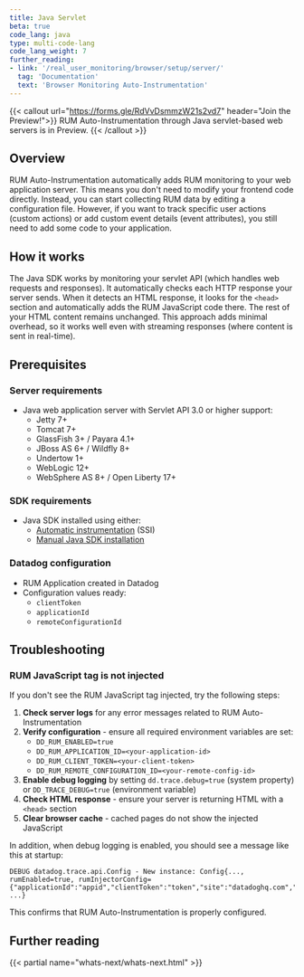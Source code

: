 ```yaml
---
title: Java Servlet
beta: true
code_lang: java
type: multi-code-lang
code_lang_weight: 7
further_reading:
- link: '/real_user_monitoring/browser/setup/server/'
  tag: 'Documentation'
  text: 'Browser Monitoring Auto-Instrumentation'
---
```


{{< callout url="https://forms.gle/RdVvDsmmzW21s2vd7" header="Join the Preview!">}}
  RUM Auto-Instrumentation through Java servlet-based web servers is in Preview. 
{{< /callout >}}

## Overview

RUM Auto-Instrumentation automatically adds RUM monitoring to your web application server. This means you don't need to modify your frontend code directly. Instead, you can start collecting RUM data by editing a configuration file. However, if you want to track specific user actions (custom actions) or add custom event details (event attributes), you still need to add some code to your application.

## How it works

The Java SDK works by monitoring your servlet API (which handles web requests and responses). It automatically checks each HTTP response your server sends. When it detects an HTML response, it looks for the `<head>` section and automatically adds the RUM JavaScript code there. The rest of your HTML content remains unchanged. This approach adds minimal overhead, so it works well even with streaming responses (where content is sent in real-time).

## Prerequisites

### Server requirements
- Java web application server with Servlet API 3.0 or higher support:
  - Jetty 7+
  - Tomcat 7+
  - GlassFish 3+ / Payara 4.1+
  - JBoss AS 6+ / Wildfly 8+
  - Undertow 1+
  - WebLogic 12+
  - WebSphere AS 8+ / Open Liberty 17+

### SDK requirements
- Java SDK installed using either:
  - [Automatic instrumentation][1] (SSI)
  - [Manual Java SDK installation][2]

### Datadog configuration
- RUM Application created in Datadog
- Configuration values ready:
  - `clientToken`
  - `applicationId` 
  - `remoteConfigurationId`

## Troubleshooting

### RUM JavaScript tag is not injected

If you don't see the RUM JavaScript tag injected, try the following steps:

1. **Check server logs** for any error messages related to RUM Auto-Instrumentation
2. **Verify configuration** - ensure all required environment variables are set:
   - `DD_RUM_ENABLED=true`
   - `DD_RUM_APPLICATION_ID=<your-application-id>`
   - `DD_RUM_CLIENT_TOKEN=<your-client-token>`
   - `DD_RUM_REMOTE_CONFIGURATION_ID=<your-remote-config-id>`
3. **Enable debug logging** by setting `dd.trace.debug=true` (system property) or `DD_TRACE_DEBUG=true` (environment variable)
4. **Check HTML response** - ensure your server is returning HTML with a `<head>` section
5. **Clear browser cache** - cached pages do not show the injected JavaScript

In addition, when debug logging is enabled, you should see a message like this at startup:

```shell
DEBUG datadog.trace.api.Config - New instance: Config{..., rumEnabled=true, rumInjectorConfig={"applicationId":"appid","clientToken":"token","site":"datadoghq.com","remoteConfigurationId":"remoteconfigid"}, ...}
```

This confirms that RUM Auto-Instrumentation is properly configured.

## Further reading

{{< partial name="whats-next/whats-next.html" >}}

[1]: /tracing/trace_collection/automatic_instrumentation/?tab=singlestepinstrumentation
[2]: tracing/trace_collection/automatic_instrumentation/dd_libraries/java/
